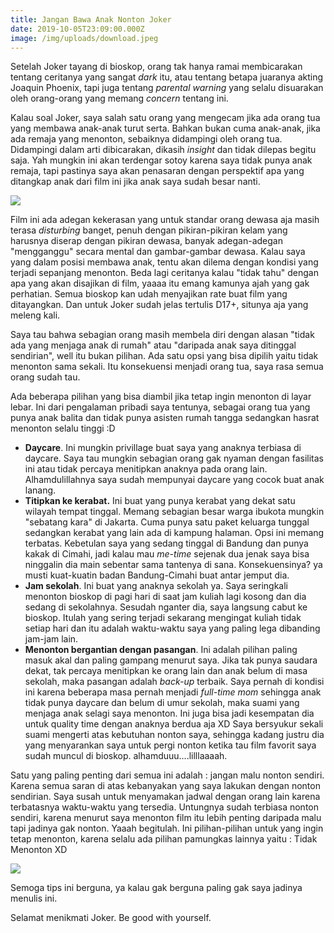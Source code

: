 ```yaml
---
title: Jangan Bawa Anak Nonton Joker
date: 2019-10-05T23:09:00.000Z
image: /img/uploads/download.jpeg
---
```

Setelah Joker tayang di bioskop, orang tak hanya ramai membicarakan tentang ceritanya yang sangat _dark_ itu, atau tentang betapa juaranya akting Joaquin Phoenix, tapi juga tentang _parental warning_ yang selalu disuarakan oleh orang-orang yang memang _concern_ tentang ini. 

Kalau soal Joker, saya salah satu orang yang mengecam jika ada orang tua yang membawa anak-anak turut serta. Bahkan bukan cuma anak-anak, jika ada remaja yang menonton, sebaiknya didampingi oleh orang tua. Didampingi dalam arti dibicarakan, dikasih _insight_ dan tidak dilepas begitu saja. Yah mungkin ini akan terdengar sotoy karena saya tidak punya anak remaja, tapi pastinya saya akan penasaran dengan perspektif apa yang ditangkap anak dari film ini jika anak saya sudah besar nanti. 

![](/img/uploads/download.jpeg)

Film ini ada adegan kekerasan yang untuk standar orang dewasa aja masih terasa _disturbing_ banget, penuh dengan pikiran-pikiran kelam yang harusnya diserap dengan pikiran dewasa, banyak adegan-adegan "mengganggu" secara mental dan gambar-gambar dewasa. Kalau saya yang dalam posisi membawa anak, tentu akan dilema dengan kondisi yang terjadi sepanjang menonton. Beda lagi ceritanya kalau "tidak tahu" dengan apa yang akan disajikan di film, yaaaa itu emang kamunya ajah yang gak perhatian. Semua bioskop kan udah menyajikan rate buat film yang ditayangkan. Dan untuk Joker sudah jelas tertulis D17+, situnya aja yang meleng kali.

Saya tau bahwa sebagian orang masih membela diri dengan alasan "tidak ada yang menjaga anak di rumah" atau "daripada anak saya ditinggal sendirian", well itu bukan pilihan. Ada satu opsi yang bisa dipilih yaitu tidak menonton sama sekali. Itu konsekuensi menjadi orang tua, saya rasa semua orang sudah tau. 

Ada beberapa pilihan yang bisa diambil jika tetap ingin menonton di layar lebar. Ini dari pengalaman pribadi saya tentunya, sebagai orang tua yang punya anak balita dan tidak punya asisten rumah tangga sedangkan hasrat menonton selalu tinggi :D 

* **Daycare**. Ini mungkin privillage buat saya yang anaknya terbiasa di daycare. Saya tau mungkin sebagian orang gak nyaman dengan fasilitas ini atau tidak percaya menitipkan anaknya pada orang lain. Alhamdulillahnya saya sudah mempunyai daycare yang cocok buat anak lanang. 
* **Titipkan ke kerabat.** Ini buat yang punya kerabat yang dekat satu wilayah tempat tinggal. Memang sebagian besar warga ibukota mungkin "sebatang kara" di Jakarta. Cuma punya satu paket keluarga tunggal sedangkan kerabat yang lain ada di kampung halaman. Opsi ini memang terbatas. Kebetulan saya yang sedang tinggal di Bandung dan punya kakak di Cimahi, jadi kalau mau _me-time_ sejenak dua jenak saya bisa ninggalin dia main sebentar sama tantenya di sana. Konsekuensinya? ya musti kuat-kuatin badan Bandung-Cimahi buat antar jemput dia.
* **Jam sekolah**. Ini buat yang anaknya sekolah ya. Saya seringkali menonton bioskop di pagi hari di saat jam kuliah lagi kosong dan dia sedang di sekolahnya. Sesudah nganter dia, saya langsung cabut ke bioskop. Itulah yang sering terjadi sekarang mengingat kuliah tidak setiap hari dan itu adalah waktu-waktu saya yang paling lega dibanding jam-jam lain.
* **Menonton bergantian dengan pasangan**. Ini adalah pilihan paling masuk akal dan paling gampang menurut saya. Jika tak punya saudara dekat, tak percaya menitipkan ke orang lain dan anak belum di masa sekolah, maka pasangan adalah _back-up_ terbaik. Saya pernah di kondisi ini karena beberapa masa pernah menjadi _full-time mom_ sehingga anak tidak punya daycare dan belum di umur sekolah, maka suami yang menjaga anak selagi saya menonton. Ini juga bisa jadi kesempatan dia untuk quality time dengan anaknya berdua aja XD Saya bersyukur sekali suami mengerti atas kebutuhan nonton saya, sehingga kadang justru dia yang menyarankan saya untuk pergi nonton ketika tau film favorit saya sudah muncul di bioskop. alhamduuu....lilllaaaah.

Satu yang paling penting dari semua ini adalah : jangan malu nonton sendiri. Karena semua saran di atas kebanyakan yang saya lakukan dengan nonton sendirian. Saya susah untuk menyamakan jadwal dengan orang lain karena terbatasnya waktu-waktu yang tersedia. Untungnya sudah terbiasa nonton sendiri, karena menurut saya menonton film itu lebih penting daripada malu tapi jadinya gak nonton. Yaaah begitulah. Ini pilihan-pilihan untuk yang ingin tetap menonton, karena selalu ada pilihan pamungkas lainnya yaitu : Tidak Menonton XD

![](/img/uploads/images-1-.jpeg)

Semoga tips ini berguna, ya kalau gak berguna paling gak saya jadinya menulis ini.

Selamat menikmati Joker. Be good with yourself.
